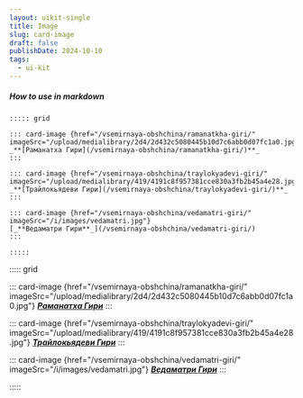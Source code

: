 ```yaml
---
layout: uikit-single
title: Image
slug: card-image
draft: false
publishDate: 2024-10-10
tags:
  - ui-kit
---
```


##### How to use in markdown
```
::::: grid

::: card-image {href="/vsemirnaya-obshchina/ramanatkha-giri/" imageSrc="/upload/medialibrary/2d4/2d432c5080445b10d7c6abb0d07fc1a0.jpg"}
_**[Раманатха Гири](/vsemirnaya-obshchina/ramanatkha-giri/)**_
:::

::: card-image {href="/vsemirnaya-obshchina/traylokyadevi-giri/" imageSrc="/upload/medialibrary/419/4191c8f957381cce830a3fb2b45a4e28.jpg"}
_**[Трайлокьядеви Гири](/vsemirnaya-obshchina/traylokyadevi-giri/)**_
:::

::: card-image {href="/vsemirnaya-obshchina/vedamatri-giri/" imageSrc="/i/images/vedamatri.jpg"}
[_**Ведаматри Гири**_](/vsemirnaya-obshchina/vedamatri-giri/)
:::

:::::
```

::::: grid

::: card-image {href="/vsemirnaya-obshchina/ramanatkha-giri/" imageSrc="/upload/medialibrary/2d4/2d432c5080445b10d7c6abb0d07fc1a0.jpg"}
_**[Раманатха Гири](/vsemirnaya-obshchina/ramanatkha-giri/)**_
:::

::: card-image {href="/vsemirnaya-obshchina/traylokyadevi-giri/" imageSrc="/upload/medialibrary/419/4191c8f957381cce830a3fb2b45a4e28.jpg"}
_**[Трайлокьядеви Гири](/vsemirnaya-obshchina/traylokyadevi-giri/)**_
:::

::: card-image {href="/vsemirnaya-obshchina/vedamatri-giri/" imageSrc="/i/images/vedamatri.jpg"}
[_**Ведаматри Гири**_](/vsemirnaya-obshchina/vedamatri-giri/)
:::

:::::